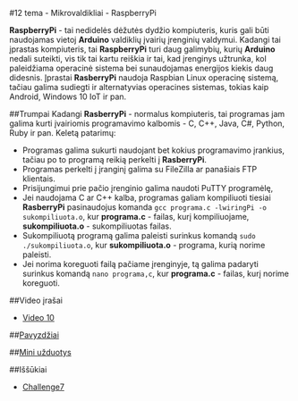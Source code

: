 ﻿#12 tema - Mikrovaldikliai - RaspberryPi

**RaspberryPi** - tai nedidelės dėžutės dydžio kompiuteris, kuris gali būti naudojamas vietoj **Arduino** valdiklių įvairių įrenginių valdymui. Kadangi tai įprastas kompiuteris, tai **RaspberryPi** turi daug galimybių, kurių **Arduino** nedali suteikti, vis tik tai kartu reiškia ir tai, kad įrenginys užtrunka, kol paleidžiama operacinė sistema bei sunaudojamas energijos kiekis daug didesnis. Įprastai **RasberryPi** naudoja Raspbian Linux operacinę sistemą, tačiau galima sudiegti ir alternatyvias operacines sistemas, tokias kaip Android, Windows 10 IoT ir pan.

##Trumpai
Kadangi **RasberryPi** - normalus kompiuteris, tai programas jam galima kurti įvairiomis programavimo kalbomis - C, C++, Java, C#, Python, Ruby ir pan. Keletą patarimų:
- Programas galima sukurti naudojant bet kokius programavimo įrankius, tačiau po to programą reikią perkelti į **RasberryPi**. 
- Programas perkelti į įranginį galima su FileZilla ar panašiais FTP klientais. 
- Prisijungimui prie pačio įrenginio galima naudoti PuTTY programėlę, 
- Jei naudojama C ar C++ kalba, programas galiam kompiliuoti tiesiai **RasberryPi** pasinaudojus komanda `gcc programa.c -lwiringPi -o sukompiliuota.o`, kur **programa.c** - failas, kurį kompiliuojame, **sukompiliuota.o** - sukompiliuotas failas.
- Sukompiliuotą programą galima paleisti surinkus komandą `sudo ./sukompiliuota.o`, kur **sukompiliuota.o** - programa, kurią norime paleisti.
- Jei norima koreguoti failą pačiame įrenginyje, tą galima padaryti surinkus komandą `nano programa,c`, kur **programa.c** - failas, kurį norime koreguoti.
  
##Video įrašai
- [Video 10](https://github.com/niku-live/jpvs2015/blob/master/VIDEO.md#video-10)

##[Pavyzdžiai](https://github.com/niku-live/jpvs2015/tree/master/12%20tema%20-%20Micro%20-%20RaspberryPi/Examples)

##[Mini užduotys](https://github.com/niku-live/jpvs2015/tree/master/12%20tema%20-%20Micro%20-%20RaspberryPi/Mini%20Problems)

##Iššūkiai
- [Challenge7](https://github.com/niku-live/jpvs2015/blob/master/CHALLANGES.md#challange7)